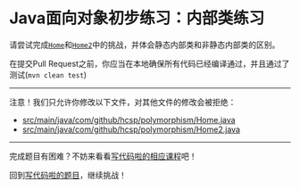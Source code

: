 # Java面向对象初步练习：内部类练习

请尝试完成[`Home`](https://github.com/hcsp/fix-inner-class-error/blob/master/src/main/java/com/github/hcsp/polymorphism/Home.java)和[`Home2`](https://github.com/hcsp/fix-inner-class-error/blob/master/src/main/java/com/github/hcsp/polymorphism/Home2.java)中的挑战，并体会静态内部类和非静态内部类的区别。

在提交Pull Request之前，你应当在本地确保所有代码已经编译通过，并且通过了测试(`mvn clean test`)

-----
注意！我们只允许你修改以下文件，对其他文件的修改会被拒绝：
- [src/main/java/com/github/hcsp/polymorphism/Home.java](https://github.com/hcsp/fix-inner-class-error/blob/master/src/main/java/com/github/hcsp/polymorphism/Home.java)
- [src/main/java/com/github/hcsp/polymorphism/Home2.java](https://github.com/hcsp/fix-inner-class-error/blob/master/src/main/java/com/github/hcsp/polymorphism/Home2.java)
-----


完成题目有困难？不妨来看看[写代码啦的相应课程](https://xiedaimala.com/tasks/661cd7ab-7fea-47d0-8e11-555d6fca751d)吧！

回到[写代码啦的题目](https://xiedaimala.com/tasks/661cd7ab-7fea-47d0-8e11-555d6fca751d/quizzes/6c87ef57-7f06-4af2-9112-86dd27ff099d)，继续挑战！
